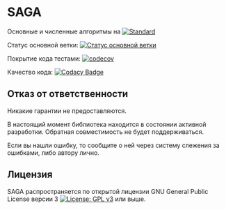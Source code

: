 # SAGA
Основные и численные алгоритмы на [![Standard](https://img.shields.io/badge/c%2B%2B-17/20-blue.svg)](https://en.wikipedia.org/wiki/C%2B%2B#Standardization)

Статус основной ветки: [![Статус основной ветки](https://github.com/galushin/saga/workflows/test/badge.svg?branch=master)](https://github.com/galushin/saga/actions/workflows/test.yml)

Покрытие кода тестами: [![codecov](https://codecov.io/gh/galushin/saga/branch/master/graph/badge.svg?token=3Z2XR38NJT)](https://codecov.io/gh/galushin/saga)

Качество кода: [![Codacy Badge](https://app.codacy.com/project/badge/Grade/4fd6eb3bb85440fc87f62320d09dc704)](https://www.codacy.com/gh/galushin/saga/dashboard?utm_source=github.com&amp;utm_medium=referral&amp;utm_content=galushin/saga&amp;utm_campaign=Badge_Grade)

## Отказ от ответственности

Никакие гарантии не предоставляются.

В настоящий момент библиотека находится в состоянии активной разработки. Обратная совместимость не будет поддерживаться.

Если вы нашли ошибку, то сообщите о ней через систему слежения за ошибками, либо автору лично.

## Лицензия

SAGA распространяется по открытой лицензии GNU General Public License версии 3 [![License: GPL v3](https://img.shields.io/badge/License-GPLv3-blue.svg)](https://www.gnu.org/licenses/gpl-3.0) или выше.
